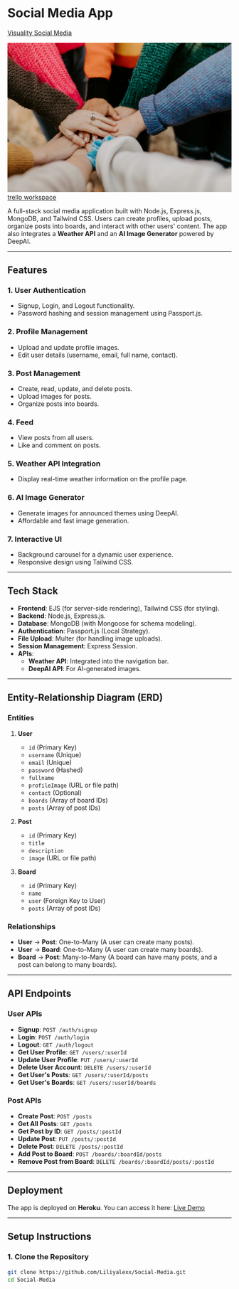 # Social Media App
[Visuality Social Media](https://social-media-visuality-6b16f66b0b08.herokuapp.com/)

![Social Media App Screenshot](public/images/social1.jpg) 
[trello workspace](https://trello.com/b/6MKoaEuz/backlog)

A full-stack social media application built with Node.js, Express.js, MongoDB, and Tailwind CSS. Users can create profiles, upload posts, organize posts into boards, and interact with other users' content. The app also integrates a **Weather API** and an **AI Image Generator** powered by DeepAI.

---

## Features

### 1. **User Authentication**
   - Signup, Login, and Logout functionality.
   - Password hashing and session management using Passport.js.

### 2. **Profile Management**
   - Upload and update profile images.
   - Edit user details (username, email, full name, contact).

### 3. **Post Management**
   - Create, read, update, and delete posts.
   - Upload images for posts.
   - Organize posts into boards.

### 4. **Feed**
   - View posts from all users.
   - Like and comment on posts.

### 5. **Weather API Integration**
   - Display real-time weather information on the profile page.

### 6. **AI Image Generator**
   - Generate images for announced themes using DeepAI.
   - Affordable and fast image generation.

### 7. **Interactive UI**
   - Background carousel for a dynamic user experience.
   - Responsive design using Tailwind CSS.

---

## Tech Stack

- **Frontend**: EJS (for server-side rendering), Tailwind CSS (for styling).
- **Backend**: Node.js, Express.js.
- **Database**: MongoDB (with Mongoose for schema modeling).
- **Authentication**: Passport.js (Local Strategy).
- **File Upload**: Multer (for handling image uploads).
- **Session Management**: Express Session.
- **APIs**: 
  - **Weather API**: Integrated into the navigation bar.
  - **DeepAI API**: For AI-generated images.

---

## Entity-Relationship Diagram (ERD)

### Entities
1. **User**
   - `id` (Primary Key)
   - `username` (Unique)
   - `email` (Unique)
   - `password` (Hashed)
   - `fullname`
   - `profileImage` (URL or file path)
   - `contact` (Optional)
   - `boards` (Array of board IDs)
   - `posts` (Array of post IDs)

2. **Post**
   - `id` (Primary Key)
   - `title`
   - `description`
   - `image` (URL or file path)

3. **Board**
   - `id` (Primary Key)
   - `name`
   - `user` (Foreign Key to User)
   - `posts` (Array of post IDs)

### Relationships
- **User** → **Post**: One-to-Many (A user can create many posts).
- **User** → **Board**: One-to-Many (A user can create many boards).
- **Board** → **Post**: Many-to-Many (A board can have many posts, and a post can belong to many boards).

---

## API Endpoints

### User APIs
- **Signup**: `POST /auth/signup`
- **Login**: `POST /auth/login`
- **Logout**: `GET /auth/logout`
- **Get User Profile**: `GET /users/:userId`
- **Update User Profile**: `PUT /users/:userId`
- **Delete User Account**: `DELETE /users/:userId`
- **Get User's Posts**: `GET /users/:userId/posts`
- **Get User's Boards**: `GET /users/:userId/boards`

### Post APIs
- **Create Post**: `POST /posts`
- **Get All Posts**: `GET /posts`
- **Get Post by ID**: `GET /posts/:postId`
- **Update Post**: `PUT /posts/:postId`
- **Delete Post**: `DELETE /posts/:postId`
- **Add Post to Board**: `POST /boards/:boardId/posts`
- **Remove Post from Board**: `DELETE /boards/:boardId/posts/:postId`

---

## Deployment

The app is deployed on **Heroku**. You can access it here: [Live Demo](https://social-media-visuality-6b16f66b0b08.herokuapp.com/) <!-- Add your Heroku link here -->

---

## Setup Instructions

### 1. Clone the Repository
```bash
git clone https://github.com/Liliyalexx/Social-Media.git
cd Social-Media